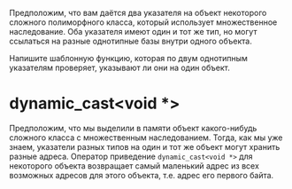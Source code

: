 Предположим, что вам даётся два указателя на объект некоторого сложного полиморфного класса, который использует множественное наследование. Оба указателя имеют один и тот же тип, но могут ссылаться на разные однотипные базы внутри одного объекта.

Напишите шаблонную функцию, которая по двум однотипным указателям проверяет, указывают ли они на один объект.

# dynamic_cast<void *>

Предположим, что мы выделили в памяти объект какого-нибудь сложного класса с множественным наследованием. Тогда, как мы уже знаем, указатели разных типов на один и тот же объект могут хранить разные адреса. 
Оператор приведение `dynamic_cast<void *>` для некоторого объекта возвращает самый маленький адрес из всех возможных адресов для этого объекта, т.е. адрес его первого байта.

